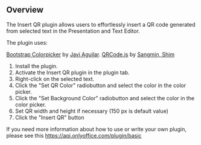 ## Overview

The Insert QR plugin allows users to effortlessly insert a QR code generated from selected text in the Presentation and Text Editor.

The plugin uses:

[Bootstrap Colorpicker](https://github.com/itsjavi/bootstrap-colorpicker) by [Javi Aguilar](https://github.com/itsjavi).
[QRCode.js](https://github.com/davidshimjs/qrcodejs) by [Sangmin, Shim](https://github.com/davidshimjs)


1. Install the plugin.
2. Activate the Insert QR plugin in the plugin tab.
3. Right-click on the selected text.
4. Click the "Set QR Color" radiobutton and select the color in the color picker.
5. Click the "Set Background Color" radiobutton and select the color in the color picker.
6. Set QR width and height if necessary (150 px is default value)
7. Click the "Insert QR" button

If you need more information about how to use or write your own plugin, please see this https://api.onlyoffice.com/plugin/basic

